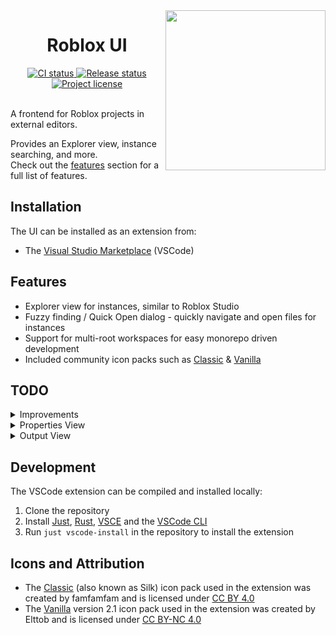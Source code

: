 <!-- markdownlint-disable MD033 -->
<!-- markdownlint-disable MD041 -->

<img align="right" width="256" src="assets/icon-256.png" />

<h1 align="center">Roblox UI</h1>

<div align="center">
  <a href="https://github.com/filiptibell/roblox-ui/actions">
    <img src="https://shields.io/endpoint?url=https://badges.readysetplay.io/workflow/filiptibell/roblox-ui/ci.yaml" alt="CI status" />
  </a>
  <a href="https://github.com/filiptibell/roblox-ui/actions">
    <img src="https://shields.io/endpoint?url=https://badges.readysetplay.io/workflow/filiptibell/roblox-ui/release.yaml" alt="Release status" />
  </a>
  <a href="https://github.com/filiptibell/roblox-ui/blob/main/LICENSE.txt">
    <img src="https://img.shields.io/github/license/filiptibell/roblox-ui.svg?label=License&color=informational" alt="Project license" />
  </a>
</div>

<br/>

A frontend for Roblox projects in external editors.

Provides an Explorer view, instance searching, and more. <br/>
Check out the [features](#features) section for a full list of features.

## Installation

The UI can be installed as an extension from:

- The [Visual Studio Marketplace](https://marketplace.visualstudio.com/items?itemName=filiptibell.roblox-ui) (VSCode)

## Features

- Explorer view for instances, similar to Roblox Studio
- Fuzzy finding / Quick Open dialog - quickly navigate and open files for instances
- Support for multi-root workspaces for easy monorepo driven development
- Included community icon packs such as [Classic] & [Vanilla]

## TODO

<details>
<summary>Improvements</summary>

- Filtering for classes / IsA in the Quick Open dialog ([reference](https://create.roblox.com/docs/studio/explorer#filtering-instances))

</details>

<details>
<summary>Properties View</summary>

- Simple text view of properties
- Editing properties for simple `.model.json` or `.meta` files
- Complex property editing for properties such as colors, vectors
- Editing properties for binary/xml files

</details>

<details>
<summary>Output View</summary>

- Server that can listen for output messages from Roblox Studio
- Plugin that sends output messages from Roblox Studio to the extension
- Automatically connect to a test session and its output when one starts
- Create an output channel/panel in VSCode that forwards received output
- Parse output and use sourcemap to create clickable file links
- Colorize output messages and stack traces

</details>

## Development

The VSCode extension can be compiled and installed locally:

1. Clone the repository
2. Install [Just], [Rust], [VSCE] and the [VSCode CLI]
3. Run `just vscode-install` in the repository to install the extension

[Just]: https://github.com/casey/just
[Rust]: https://www.rust-lang.org/tools/install
[VSCE]: https://github.com/microsoft/vscode-vsce
[VSCode CLI]: https://code.visualstudio.com/docs/editor/command-line

## Icons and Attribution

- The [Classic] (also known as Silk) icon pack used in the extension was created by famfamfam and is licensed under [CC BY 4.0]
- The [Vanilla] version 2.1 icon pack used in the extension was created by Elttob and is licensed under [CC BY-NC 4.0]

[Classic]: https://github.com/legacy-icons/famfamfam-silk
[Vanilla]: https://github.com/Elttob/Vanilla
[CC BY 4.0]: https://creativecommons.org/licenses/by/4.0/
[CC BY-NC 4.0]: https://creativecommons.org/licenses/by-nc/4.0/
